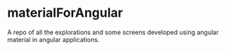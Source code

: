 # materialForAngular
A repo of all the explorations and some screens developed using angular material in angular applications.
